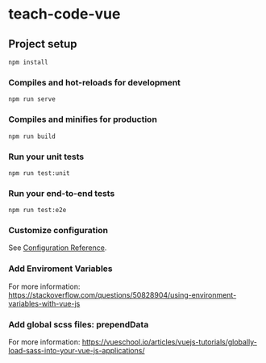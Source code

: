 # teach-code-vue

## Project setup
```
npm install
```

### Compiles and hot-reloads for development
```
npm run serve
```

### Compiles and minifies for production
```
npm run build
```

### Run your unit tests
```
npm run test:unit
```

### Run your end-to-end tests
```
npm run test:e2e
```

### Customize configuration
See [Configuration Reference](https://cli.vuejs.org/config/).

### Add Enviroment Variables

For more information: https://stackoverflow.com/questions/50828904/using-environment-variables-with-vue-js

### Add global scss files: prependData

For more information: https://vueschool.io/articles/vuejs-tutorials/globally-load-sass-into-your-vue-js-applications/
